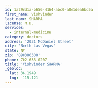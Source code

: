 ```yaml
---
id: 1a29dd1a-b656-4164-abc0-a0e1dea6bd5a
first_name: Vishvinder
last_name: SHARMA
license: M.D.
services:
  - internal-medicine
category: doctors
address: '2031 McDaniel Street'
city: 'North Las Vegas'
state: NV
zip: '890306300'
phone: 702-633-0207
title: 'Vishvinder SHARMA'
_geoloc:
  lat: 36.1949
  lng: -115.121
---
```

